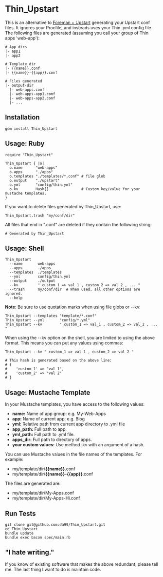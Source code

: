 
Thin\_Upstart
================

This is an alternative to [Foreman + Upstart](http://michaelvanrooijen.com/articles/2011/06/08-managing-and-monitoring-your-ruby-application-with-foreman-and-upstart/) 
generating your Upstart conf files. It ignores your Procfile,
and insteads uses your Thin .yml config file.  The following files
are generated (assuming you call your group of Thin apps 'web-app'):

    # App dirs
    |- app1
    |- app2

    # Template dir
    |- {{name}}.conf
    |- {{name}}-{{app}}.conf

    # Files generated
    |- output-dir
      |- web-apps.conf
      |- web-apps-app1.conf
      |- web-apps-app2.conf
      |- ...


Installation
------------

    gem install Thin_Upstart

Usage: Ruby
------

    require "Thin_Upstart"
    
    Thin_Upstart { |o|
      o.name      "web-apps"
      o.apps      "./apps"
      o.templates "./templates/*.conf" # file glob     
      o.output    "./upstart"        
      o.yml       "config/thin.yml"  
      o.kv        Hash[]               # Custom key/value for your mustache templates.
    }

If you want to delete files generated by Thin\_Upstart, use:

    Thin_Upstart.trash "my/conf/dir"
    
All files that end in ".conf" are deleted if they contain the following string:

    # Generated by Thin_Upstart

Usage: Shell
------

    Thin_Upstart 
      --name       web-apps 
      --apps       ./apps
      --templates  ./templates
      --yml        config/thin.yml
      --output     ./output
      --kv         " custom_1 => val_1 , custom_2 => val_2 , ... "
      --trash      my/conf/dir  # When used, all other options are ignored.
      --help 

**Note:** Be sure to use quotation marks when using file globs or --kv:

    Thin_Upstart --templates "template/*.conf"
    Thin_Upstart --yml       "config/*.yml"
    Thin_Upstart --kv        " custom_1 => val_1 , custom_2 => val_2 , ... "

When using the --kv option on the shell, you are limited to using the above format. 
This means you can put any values using commas:

    Thin_Upstart --kv " custom_1 => val 1 , custom_2 => val 2 "
    
    # This hash is generated based on the above line:
    # { 
    #    'custom_1' => "val 1", 
    #    'custom_2' => 'val 2'
    # }
    
Usage: Mustache Template
-----
In your Mustache templates, you have access to the following values:

* **name:**       Name of app group: e.g. My-Web-Apps
* **app:**        Name of current app: e.g. Blog
* **yml:**        Relative path from current app directory to .yml file
* **app\_path:**  Full path to app.
* **yml\_path:**  Full path to .yml file.
* **apps\_dir:**  Full path to directory of apps.
* **your custom values:**  Use method :kv with an argument of a hash.

You can use Mustache values in the file names of the templates. 
For example:

* my/template/dir/**{{name}}**.conf         
* my/template/dir/**{{name}}**-**{{app}}**.conf

The files are generated are:

* my/template/dir/My-Apps.conf         
* my/template/dir/My-Apps-Hi.conf

Run Tests
---------

    git clone git@github.com:da99/Thin_Upstart.git
    cd Thin_Upstart
    bundle update
    bundle exec bacon spec/main.rb

"I hate writing."
-----------------------------

If you know of existing software that makes the above redundant,
please tell me. The last thing I want to do is maintain code.

